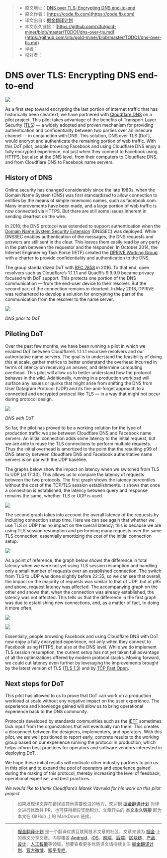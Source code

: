 > * 原文地址：[DNS over TLS: Encrypting DNS end-to-end](https://code.fb.com/security/dns-over-tls/)
> * 原文作者：[https://code.fb.com](https://code.fb.com)
> * 译文出自：[掘金翻译计划](https://github.com/xitu/gold-miner)
> * 本文永久链接：[https://github.com/xitu/gold-miner/blob/master/TODO1/dns-over-tls.md](https://github.com/xitu/gold-miner/blob/master/TODO1/dns-over-tls.md)
> * 译者：
> * 校对者：

# DNS over TLS: Encrypting DNS end-to-end

![](https://code.fb.com/wp-content/uploads/2018/12/DoT-Hero.jpg)

As a first step toward encrypting the last portion of internet traffic that has historically been cleartext, we have partnered with [Cloudflare DNS](https://www.cloudflare.com/dns/) on a pilot project. This pilot takes advantage of the benefits of Transport Layer Security ([TLS](https://code.fb.com/networking-traffic/deploying-tls-1-3-at-scale-with-fizz-a-performant-open-source-tls-library/)) — a widely adopted and proven mechanism for providing authentication and confidentiality between two parties over an insecure channel — in conjunction with DNS. This solution, DNS over TLS (DoT), would encrypt and authenticate the remaining portion of web traffic. With this DoT pilot, people browsing Facebook and using Cloudflare DNS enjoy a fully encrypted experience, not just when they connect to Facebook using HTTPS, but also at the DNS level, from their computers to Cloudflare DNS, and from Cloudflare DNS to Facebook name servers.

## History of DNS

Online security has changed considerably since the late 1980s, when the Domain Name System  (DNS) was first standardized to allow connection to entities by the means of simple mnemonic names, such as facebook.com. Many improvements have been made, and a large portion of web traffic is now connected via HTTPS. But there are still some issues inherent in sending cleartext on the wire.

In 2010, the DNS protocol was extended to support authentication when the [Domain Name System Security Extension](https://en.wikipedia.org/wiki/Domain_Name_System_Security_Extensions) (DNSSEC) was deployed. While DNSSEC enables authentication of the messages, the DNS requests and answers are still sent in the clear. This leaves them easily read by any party in the path between the requestor and the responder. In October 2014, the Internet Engineering Task Force (IETF) created the [DPRIVE Working Group](https://datatracker.ietf.org/wg/dprive/about/) with a charter to provide confidentiality and authentication to the DNS.

The group standardized DoT with [RFC 7858](https://tools.ietf.org/html/rfc7858) in 2016. To that end, open resolvers such as Cloudflare’s 1.1.1.1 and Quad9’s 9.9.9.9 became privacy focused with DoT support. This protects one portion of the DNS communication — from the end-user device to their resolver. But the second part of the connection remains in cleartext. In May 2018, DPRIVE was rechartered to develop a solution for encrypting the part of the communication from the resolver to the name server.

![](https://code.fb.com/wp-content/uploads/2018/12/DoT21.png)

_DNS prior to DoT_

## Piloting DoT

Over the past few months, we have been running a pilot in which we enabled DoT between Cloudflare’s 1.1.1.1 recursive resolvers and our authoritative name servers. The goal is to understand the feasibility of doing this at scale, gather metrics to better understand the overhead incurred in terms of latency on receiving an answer, and determine computing overhead. This pilot will allow us to better understand how the protocol behaves in the wild. Additionally, running in a production workload will surface any issues or quirks that might arise from shifting the DNS from User Datagram Protocol (UDP) and its fire-and-forget approach to a connected and encrypted protocol like TLS — in a way that might not occur during protocol design.

![](https://code.fb.com/wp-content/uploads/2018/12/DoT3.jpg)

_DNS with DoT_

So far, the pilot has proved to be a working solution for the type of production traffic we see between Cloudflare DNS and Facebook name servers. An initial connection adds some latency to the initial request, but we are able to reuse the TLS connections to perform multiple requests. Thus the initial overhead is amortized to the point that the resulting p99 of DNS latency between Cloudflare DNS and Facebook authoritative name servers is on par with the UDP baseline.

The graphs below show the impact on latency when we switched from TLS to UDP (at 17:30). This allows us to compare the latency of requests between the two protocols. The first graph shows the latency percentiles without the cost of the TCP/TLS session establishments. It shows that once a connection is established, the latency between query and response remains the same, whether TLS or UDP is used.

![](https://code.fb.com/wp-content/uploads/2018/12/DoT41.png)

The second graph takes into account the overall latency of the requests by including connection setup time. Here we can see again that whether we use TLS or UDP has no impact on the overall latency; this is because we are using TLS session resumption and performing many requests over the same TLS connection, essentially amortizing the cost of the initial connection setup.

![](https://code.fb.com/wp-content/uploads/2018/12/DoT4.png)

As a point of reference, the graph below shows the difference in total latency when we were not yet using TLS session resumption and handling only a small number of requests over an established connection. The switch from TLS to UDP was done slightly before 22:35, so we can see that overall, the impact on the majority of requests was similar to that of UDP, but at p95 and above, request latency was affected. The accompanying graph on the other end shows that, when the connection was already established, the latency was not affected. This tells us that the difference in the first graph was due to establishing new connections, and, as a matter of fact, to doing it more often.

![](https://code.fb.com/wp-content/uploads/2018/12/DoT51.png)

![](https://code.fb.com/wp-content/uploads/2018/12/DoT61.png)

Essentially, people browsing Facebook and using Cloudflare DNS with DoT now enjoy a fully encrypted experience, not only when they connect to Facebook using HTTPS, but also at the DNS level. While we do implement TLS session resumption, the current setup has not yet taken full advantage of all the optimizations offered by modern protocol stacks. Moving forward, we could cut latency even further by leveraging the improvements brought by the latest version of TLS ([TLS 1.3](https://tools.ietf.org/html/rfc8446)) and by [TCP Fast Open](https://en.wikipedia.org/wiki/TCP_Fast_Open).

## Next steps for DoT

This pilot has allowed to us to prove that DoT can work on a production workload at scale without any negative impact on the user experience. The experience and knowledge gained will allow us to bring operational experience back to the DNS community.

Protocols developed by standards communities such as the [IETF](https://www.ietf.org/) sometimes lack input from the organizations that will eventually run them. This creates a disconnect between the designers, implementers, and operators. With this pilot, we are well positioned to report early, concrete results to the working group based on our experience running the protocol in production, which helps inform best practices for operators and software vendors interested in deploying DoT.

We hope these initial results will motivate other industry partners to join us in this pilot and to expand the pool of operators and experience gained during the making of this protocol, thereby increasing the level of feedback, operational expertise, and best practices.

_We would like to thank Cloudflare’s Marek Vavruša for his work on this pilot project._

> 如果发现译文存在错误或其他需要改进的地方，欢迎到 [掘金翻译计划](https://github.com/xitu/gold-miner) 对译文进行修改并 PR，也可获得相应奖励积分。文章开头的 **本文永久链接** 即为本文在 GitHub 上的 MarkDown 链接。


---

> [掘金翻译计划](https://github.com/xitu/gold-miner) 是一个翻译优质互联网技术文章的社区，文章来源为 [掘金](https://juejin.im) 上的英文分享文章。内容覆盖 [Android](https://github.com/xitu/gold-miner#android)、[iOS](https://github.com/xitu/gold-miner#ios)、[前端](https://github.com/xitu/gold-miner#前端)、[后端](https://github.com/xitu/gold-miner#后端)、[区块链](https://github.com/xitu/gold-miner#区块链)、[产品](https://github.com/xitu/gold-miner#产品)、[设计](https://github.com/xitu/gold-miner#设计)、[人工智能](https://github.com/xitu/gold-miner#人工智能)等领域，想要查看更多优质译文请持续关注 [掘金翻译计划](https://github.com/xitu/gold-miner)、[官方微博](http://weibo.com/juejinfanyi)、[知乎专栏](https://zhuanlan.zhihu.com/juejinfanyi)。
